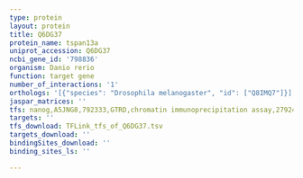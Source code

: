 ```yaml
---
type: protein
layout: protein
title: Q6DG37
protein_name: tspan13a
uniprot_accession: Q6DG37
ncbi_gene_id: '798836'
organism: Danio rerio
function: target gene
number_of_interactions: '1'
orthologs: '[{"species": "Drosophila melanogaster", "id": ["Q8IMQ7"]}]'
jaspar_matrices: ''
tfs: nanog,A5JNG8,792333,GTRD,chromatin immunoprecipitation assay,27924024%5Buid%5D,No
targets: ''
tfs_download: TFLink_tfs_of_Q6DG37.tsv
targets_download: ''
bindingSites_download: ''
binding_sites_ls: ''

---
```

